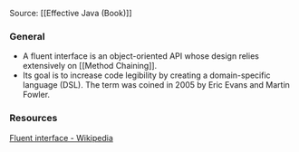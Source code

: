 Source: [[Effective Java (Book)]]
### General
 - A fluent interface is an object-oriented API whose design relies extensively on [[Method Chaining]].
 - Its goal is to increase code legibility by creating a domain-specific language (DSL). The term was coined in 2005 by Eric Evans and Martin Fowler.



### Resources
[Fluent interface - Wikipedia](https://en.wikipedia.org/wiki/Fluent_interface)